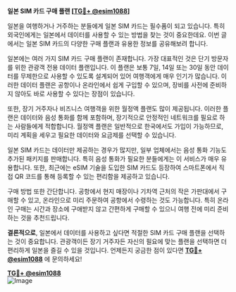 **일본 SIM 카드 구매 플랜 [[TG💪+ @esim1088](https://t.me/s/esim1088)]**

일본을 여행하거나 거주하는 분들에게 일본 SIM 카드는 필수품이 되고 있습니다. 특히 외국인에게는 일본에서 데이터를 사용할 수 있는 방법을 찾는 것이 중요한데요. 이번 글에서는 일본 SIM 카드의 다양한 구매 플랜과 유용한 정보를 공유해보려 합니다.

일본에는 여러 가지 SIM 카드 구매 플랜이 존재합니다. 가장 대표적인 것은 단기 방문자를 위한 관광객 전용 데이터 플랜입니다. 이 플랜은 보통 7일, 14일 또는 30일 동안 데이터를 무제한으로 사용할 수 있도록 설계되어 있어 여행객에게 매우 인기가 많습니다. 이러한 데이터 플랜은 공항이나 온라인에서 쉽게 구입할 수 있으며, 장비를 사전에 준비하지 않아도 바로 사용할 수 있다는 장점이 있습니다.

또한, 장기 거주자나 비즈니스 여행객을 위한 월정액 플랜도 많이 제공됩니다. 이러한 플랜은 데이터와 음성 통화를 함께 포함하며, 장기적으로 안정적인 네트워크를 필요로 하는 사람들에게 적합합니다. 월정액 플랜은 일반적으로 한국에서도 가입이 가능하므로, 미리 계획을 세우고 필요한 데이터와 요금제를 선택할 수 있습니다.

일본 SIM 카드는 데이터만 제공하는 경우가 많지만, 일부 업체에서는 음성 통화 기능도 추가된 패키지를 판매합니다. 특히 음성 통화가 필요한 분들에게는 이 서비스가 매우 유용합니다. 또한, 최근에는 eSIM 기술을 도입한 SIM 카드도 등장하여 스마트폰에서 직접 QR 코드를 통해 등록할 수 있는 편리함을 제공하고 있습니다.

구매 방법 또한 간단합니다. 공항에서 현지 매장이나 기차역 근처의 작은 가판대에서 구매할 수 있고, 온라인으로 미리 주문하여 공항에서 수령하는 것도 가능합니다. 특히 온라인 구매는 시간과 장소에 구애받지 않고 간편하게 구매할 수 있으니 여행 전에 미리 준비하는 것을 추천드립니다.

**결론적으로**, 일본에서 데이터를 사용하고 싶다면 적절한 SIM 카드 구매 플랜을 선택하는 것이 중요합니다. 관광객이든 장기 거주자든 자신의 필요에 맞는 플랜을 선택하면 더 편리하게 일본을 즐길 수 있을 것입니다. 언제든지 궁금한 점이 있다면 **[TG💪+ @esim1088](https://t.me/s/esim1088)** 에 문의하세요!

**[TG💪+ @esim1088](https://t.me/s/esim1088)**  
![Image](https://i.postimg.cc/Y0z9fWf4/image.png)